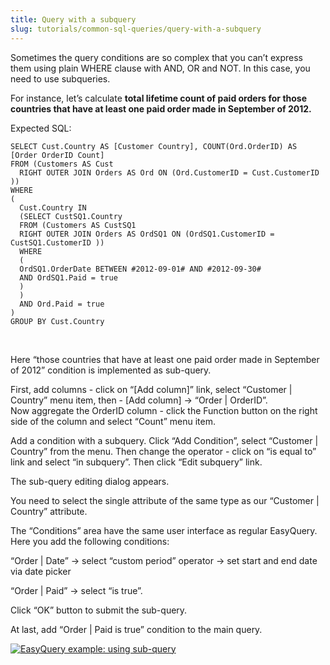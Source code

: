 ```yaml
---
title: Query with a subquery
slug: tutorials/common-sql-queries/query-with-a-subquery
---
```


<div class="row">
  <div class="col-md-12 c-content-media-1 krh-blogpost">
  
<p>Sometimes the query conditions are so complex that you can’t express them using plain WHERE clause with AND, OR and NOT. In this case, you need to use subqueries.</p>

<p>For instance, let’s calculate <b>total lifetime count of paid orders for those countries that have at least one paid order made in September of 2012.</b></p>

<p>Expected SQL:</p>

<pre><code class="sql">SELECT Cust.Country AS [Customer Country], COUNT(Ord.OrderID) AS [Order OrderID Count] 
FROM (Customers AS Cust
  RIGHT OUTER JOIN Orders AS Ord ON (Ord.CustomerID = Cust.CustomerID ))
WHERE
(
  Cust.Country IN
  (SELECT CustSQ1.Country 
  FROM (Customers AS CustSQ1
  RIGHT OUTER JOIN Orders AS OrdSQ1 ON (OrdSQ1.CustomerID = CustSQ1.CustomerID ))
  WHERE
  (
  OrdSQ1.OrderDate BETWEEN #2012-09-01# AND #2012-09-30# 
  AND OrdSQ1.Paid = true
  )
  ) 
  AND Ord.Paid = true
)
GROUP BY Cust.Country</code></pre>
<br>
<p>Here “those countries that have at least one paid order made in September of 2012” condition is implemented as sub-query.</p>

<p>First, add columns - click on “[Add column]” link, select “Customer | Country” menu item, then - [Add column] -> “Order | OrderID”.<br>
Now aggregate the OrderID column - click the Function button on the right side of the column and select “Count” menu item.</p>

<p>Add a condition with a subquery. Click “Add Condition”, select “Customer | Country” from the menu. Then change the operator - click on “is equal to” link and select “in subquery”. Then click “Edit subquery” link.</p>

<p>The sub-query editing dialog appears.</p>

<p>You need to select the single attribute of the same type as our “Customer | Country” attribute.</p>

<p>The “Conditions” area have the same user interface as regular EasyQuery. Here you add the following conditions:
</p>
<p>“Order | Date” -> select “custom period” operator -> set start and end date via date picker</p>

<p>“Order | Paid” -> select “is true”.</p>

<p>Click “OK” button to submit the sub-query.</p>

<p>At last, add “Order | Paid is true” condition to the main query.</p>

<div class="c-center">
<div class="krh-blog-ss-block">
<a href="https://files.aistant.com/korzh/easyquery-dotnet/images/subquery.gif" class="fancybox" data-fancybox-group="gallery" title="EasyQuery example: using sub-query">
<img src="https://files.aistant.com/korzh/easyquery-dotnet/images/subquery.gif" alt="EasyQuery example: using sub-query">
</a>
</div>
</div>

  </div>
 </div>